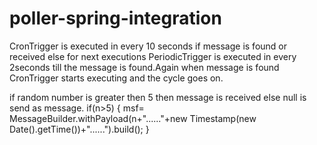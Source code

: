 # poller-spring-integration
CronTrigger is executed in every 10 seconds if message is found or received else for next executions PeriodicTrigger is executed in every 2seconds till the message is found.Again when message is found CronTrigger starts executing and the cycle goes on.

if random number is greater then 5 then message is received else null is send as message.
if(n>5) {
					msf= MessageBuilder.withPayload(n+"......"+new Timestamp(new Date().getTime())+"......").build();
				}
